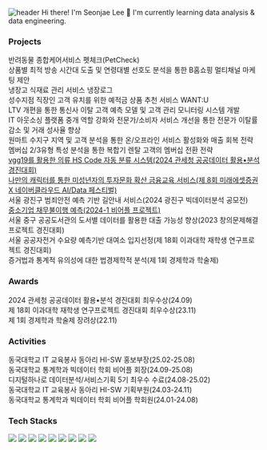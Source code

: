 ![header](https://capsule-render.vercel.app/api?type=waving&color=7F7FD5&text=%20Welcome%20to%20Seonjae's%20Github%20%20&height=150&fontSize=50&fontColor=ffffff)
Hi there! I'm Seonjae Lee 🙌
I'm currently learning data analysis & data engineering.

### Projects
반려동물 종합케어서비스 펫체크(PetCheck)<br>
상품별 최적 방송 시간대 도출 및 연령대별 선호도 분석을 통한 B홈쇼핑 멀티채널 마케팅 제안<br>
냉장고 식재료 관리 서비스 냉장로그<br>
성수지점 직장인 고객 유치를 위한 예적금 상품 추천 서비스 WANT:U<br>
LTV 개편을 통한 통신사 이탈 고객 예측 모델 및 고객 관리 모니터링 시스템 개발<br>
IT 아웃소싱 플랫폼 중개 역할 강화와 전문가/소비자 서비스 개선을 통한 전문가 이탈률 감소 및 거래 성사율 향상<br>
원마트 수지구 지역 및 고객 분석을 통한 온/오프라인 서비스 활성화와 매출 회복 전략<br>
멤버십 2/3유형 특성 분석을 통한 복합기 렌탈 고객의 멤버십 전환 전략<br>
[vgg19를 활용한 의류 HS Code 자동 분류 시스템(2024 관세청 공공데이터 활용•분석 경진대회)](https://github.com/iseonjae/Customs-Data-Competition)<br>
[나만의 캐릭터를 통한 미성년자의 투자문화 확산 금융교육 서비스(제 8회 미래에셋증권 X 네이버클라우드 AI/Data 페스티벌)](https://github.com/iseonjae/Miraeasset_RookieVicky)<br>
서울 광진구 범죄안전 예측 기반 길안내 서비스(2024 광진구 빅데이터분석 공모전) <br>
[중소기업 채무불이행 예측(2024-1 비어플 프로젝트)](https://github.com/iseonjae/BAF-24-1-finance_2)<br>
서울 중구 공공도서관의 도서별 데이터를 활용한 대출 가능성 향상(2023 창의문제해결 프로젝트 경진대회)<br>
서울 공공자전거 수요량 예측기반 대여소 입지선정(제 18회 이과대학 재학생 연구프로젝트 경진대회)<br>
증거법과 통계적 유의성에 대한 법경제학적 분석(제 1회 경제학과 학술제)

### Awards
2024 관세청 공공데이터 활용•분석 경진대회 최우수상(24.09) <br>
제 18회 이과대학 재학생 연구프로젝트 경진대회 최우수상(23.11) <br>
제 1회 경제학과 학술제 장려상(22.11)

### Activities
동국대학교 IT 교육봉사 동아리 HI-SW 홍보부장(25.02-25.08)<br>
동국대학교 통계학과 빅데이터 학회 비어플 회장(24.09-25.08)<br>
디지털하나로 데이터분석/서비스기획 5기 최우수 수료(24.08-25.02)<br>
동국대학교 IT 교육봉사 동아리 HI-SW 기획부원(24.03-24.11)<br>
동국대학교 통계학과 빅데이터 학회 비어플 학회원(24.01-24.08)

### Tech Stacks
<img src="https://img.shields.io/badge/python-3776AB?style=for-the-badge&logo=python&logoColor=white"> <img src="https://img.shields.io/badge/R-276DC3?style=for-the-badge&logo=R&logoColor=white"> <img src="https://img.shields.io/badge/qgis-589632?style=for-the-badge&logo=qgis&logoColor=white"> <img src="https://img.shields.io/badge/mysql-4479A1?style=for-the-badge&logo=mysql&logoColor=white"> <img src="https://img.shields.io/badge/figma-F24E1E?style=for-the-badge&logo=figma&logoColor=white"> <img src="https://img.shields.io/badge/jupyter-F37626?style=for-the-badge&logo=jupyter&logoColor=white"> <img src="https://img.shields.io/badge/google colab-F9AB00?style=for-the-badge&logo=googlecolab&logoColor=white"> <img src="https://img.shields.io/badge/notion-000000?style=for-the-badge&logo=notion&logoColor=white"> <img src="https://img.shields.io/badge/slack-4A154B?style=for-the-badge&logo=slack&logoColor=white">
